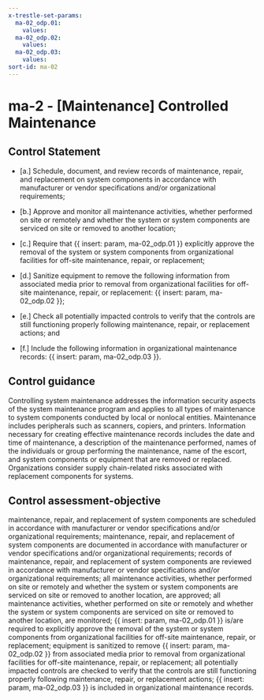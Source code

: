```yaml
---
x-trestle-set-params:
  ma-02_odp.01:
    values:
  ma-02_odp.02:
    values:
  ma-02_odp.03:
    values:
sort-id: ma-02
---
```


# ma-2 - \[Maintenance\] Controlled Maintenance

## Control Statement

- \[a.\] Schedule, document, and review records of maintenance, repair, and replacement on system components in accordance with manufacturer or vendor specifications and/or organizational requirements;

- \[b.\] Approve and monitor all maintenance activities, whether performed on site or remotely and whether the system or system components are serviced on site or removed to another location;

- \[c.\] Require that {{ insert: param, ma-02_odp.01 }} explicitly approve the removal of the system or system components from organizational facilities for off-site maintenance, repair, or replacement;

- \[d.\] Sanitize equipment to remove the following information from associated media prior to removal from organizational facilities for off-site maintenance, repair, or replacement: {{ insert: param, ma-02_odp.02 }};

- \[e.\] Check all potentially impacted controls to verify that the controls are still functioning properly following maintenance, repair, or replacement actions; and

- \[f.\] Include the following information in organizational maintenance records: {{ insert: param, ma-02_odp.03 }}.

## Control guidance

Controlling system maintenance addresses the information security aspects of the system maintenance program and applies to all types of maintenance to system components conducted by local or nonlocal entities. Maintenance includes peripherals such as scanners, copiers, and printers. Information necessary for creating effective maintenance records includes the date and time of maintenance, a description of the maintenance performed, names of the individuals or group performing the maintenance, name of the escort, and system components or equipment that are removed or replaced. Organizations consider supply chain-related risks associated with replacement components for systems.

## Control assessment-objective

maintenance, repair, and replacement of system components are scheduled in accordance with manufacturer or vendor specifications and/or organizational requirements;
maintenance, repair, and replacement of system components are documented in accordance with manufacturer or vendor specifications and/or organizational requirements;
records of maintenance, repair, and replacement of system components are reviewed in accordance with manufacturer or vendor specifications and/or organizational requirements;
all maintenance activities, whether performed on site or remotely and whether the system or system components are serviced on site or removed to another location, are approved;
all maintenance activities, whether performed on site or remotely and whether the system or system components are serviced on site or removed to another location, are monitored;
{{ insert: param, ma-02_odp.01 }} is/are required to explicitly approve the removal of the system or system components from organizational facilities for off-site maintenance, repair, or replacement;
equipment is sanitized to remove {{ insert: param, ma-02_odp.02 }} from associated media prior to removal from organizational facilities for off-site maintenance, repair, or replacement;
all potentially impacted controls are checked to verify that the controls are still functioning properly following maintenance, repair, or replacement actions;
{{ insert: param, ma-02_odp.03 }} is included in organizational maintenance records.
